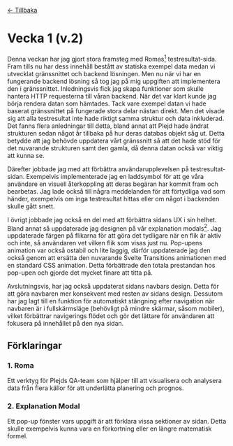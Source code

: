 [← Tillbaka](../README.md)

# Vecka 1 (v.2)

Denna veckan har jag gjort stora framsteg med Romas[<sup>1</sup>](#1-roma) testresultat-sida. Fram tills nu har dess innehåll bestått av statiska exempel data medan vi utvecklat gränssnittet och backend lösningen. Men nu när vi har en fungerande backend lösning så tog jag på mig uppgiften att implementera den i gränssnittet. Inledningsvis fick jag skapa funktioner som skulle hantera HTTP requesterna till våran backend. När det var klart kunde jag börja rendera datan som hämtades. Tack vare exempel datan vi hade baserat gränssnittet på fungerade stora delar nästan direkt. Men det visade sig att alla testresultat inte hade riktigt samma struktur och data inkluderad. Det fanns flera anledningar till detta, bland annat att Plejd hade ändrat strukturen sedan något år tillbaka på hur deras databas objekt såg ut. Detta betydde att jag behövde uppdatera vårt gränssnitt så att det hade stöd för det nuvarande strukturen samt den gamla, då denna datan också var viktig att kunna se.

Därefter jobbade jag med att förbättra användarupplevelsen på testresultat-sidan. Exempelvis implementerade jag en laddsymbol för att ge våra användare en visuell återkoppling att deras begäran har kommit fram och bearbetas. Jag lade också till några meddelanden för att förtydliga vad som händer, exempelvis om inga testresultat hittas eller om något i backenden skulle gått snett.

I övrigt jobbade jag också en del med att förbättra sidans UX i sin helhet. Bland annat så uppdaterade jag designen på vår explanation modals[<sup>2</sup>](#2-explanation-modal). Jag uppdaterade färgen på flikarna för att göra det tydligare när en flik är aktiv och inte, så användaren vet vilken flik som visas just nu. Pop-upens animation var också ostabil och lite laggig, därför uppdaterade jag den också genom att ersätta den nuvarande Svelte Transitions animationen med en standard CSS animation. Detta förbättrade den totala prestandan hos pop-upen och gjorde det mycket finare att titta på.

Avslutningsvis, har jag också uppdaterat sidans navbars design. Detta för att göra navbaren mer konsekvent med resten av sidans design. Dessutom har jag lagt till en funktion för automatiskt stängning efter navigation när navbaren är i fullskärmsläge (behövligt på mindre skärmar, såsom mobiler), vilket förbättrar navigerings flödet och gör det lättare för användaren att fokusera på innehållet på den nya sidan.


## Förklaringar

### 1. Roma

Ett verktyg för Plejds QA-team som hjälper till att visualisera och analysera data från flera källor för att underlätta planering och prognos.

### 2. Explanation Modal

Ett pop-up fönster vars uppgift är att förklara vissa sektioner av sidan. Detta skulle exempelvis kunna vara en förkortning eller en längre matematisk formel.
